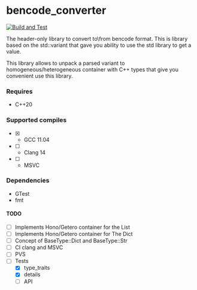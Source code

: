 # bencode_converter
[![Build and Test](https://github.com/w15eacre/bencode_converter/actions/workflows/build_and_test.yml/badge.svg)](https://github.com/w15eacre/bencode_converter/actions/workflows/build_and_test.yml)

The header-only library to convert to\from bencode format. This is library based on the std::variant that gave you ability to use the std library to get a value.

This library allows to unpack a parsed variant to homogeneous/heterogeneous container with C++ types that give you convenient use this library.

### Requires
- C++20

### Supported compiles
- [X] - GCC 11.04
- [ ] - Clang 14
- [ ]  - MSVC

### Dependencies
- GTest
- fmt

#### TODO

- [ ] Implements Hono/Getero container for the List
- [ ] Implements Hono/Getero container for The Dict
- [ ] Concept of BaseType::Dict and BaseType::Str
- [ ] CI clang and MSVC
- [ ] PVS
- [ ] Tests
    - [X] type_traits
    - [X] details
    - [ ] API
